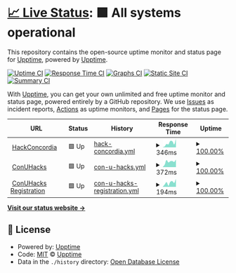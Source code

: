 # [📈 Live Status](https://upptime.github.io/upptime): <!--live status--> **🟩 All systems operational**

This repository contains the open-source uptime monitor and status page for [Upptime](https://upptime.js.org), powered by [Upptime](https://github.com/upptime/upptime).

[![Uptime CI](https://github.com/HackConcordia/hc-uptime/workflows/Uptime%20CI/badge.svg)](https://github.com/HackConcordia/hc-uptime/actions?query=workflow%3A%22Uptime+CI%22)
[![Response Time CI](https://github.com/HackConcordia/hc-uptime/workflows/Response%20Time%20CI/badge.svg)](https://github.com/HackConcordia/hc-uptime/actions?query=workflow%3A%22Response+Time+CI%22)
[![Graphs CI](https://github.com/HackConcordia/hc-uptime/workflows/Graphs%20CI/badge.svg)](https://github.com/HackConcordia/hc-uptime/actions?query=workflow%3A%22Graphs+CI%22)
[![Static Site CI](https://github.com/HackConcordia/hc-uptime/workflows/Static%20Site%20CI/badge.svg)](https://github.com/HackConcordia/hc-uptime/actions?query=workflow%3A%22Static+Site+CI%22)
[![Summary CI](https://github.com/HackConcordia/hc-uptime/workflows/Summary%20CI/badge.svg)](https://github.com/HackConcordia/hc-uptime/actions?query=workflow%3A%22Summary+CI%22)

With [Upptime](https://upptime.js.org), you can get your own unlimited and free uptime monitor and status page, powered entirely by a GitHub repository. We use [Issues](https://github.com/upptime/upptime/issues) as incident reports, [Actions](https://github.com/HackConcordia/hc-uptime/actions) as uptime monitors, and [Pages](https://upptime.github.io/upptime) for the status page.

<!--start: status pages-->
<!-- This summary is generated by Upptime (https://github.com/upptime/upptime) -->
<!-- Do not edit this manually, your changes will be overwritten -->
<!-- prettier-ignore -->
| URL | Status | History | Response Time | Uptime |
| --- | ------ | ------- | ------------- | ------ |
| <img alt="" src="https://icons.duckduckgo.com/ip3/hackconcordia.io.ico" height="13"> [HackConcordia](https://hackconcordia.io) | 🟩 Up | [hack-concordia.yml](https://github.com/HackConcordia/HC-Upptime/commits/HEAD/history/hack-concordia.yml) | <details><summary><img alt="Response time graph" src="./graphs/hack-concordia/response-time-week.png" height="20"> 346ms</summary><br><a href="https://HackConcordia.github.io/hc-uptime/history/hack-concordia"><img alt="Response time 340" src="https://img.shields.io/endpoint?url=https%3A%2F%2Fraw.githubusercontent.com%2FHackConcordia%2FHC-Upptime%2FHEAD%2Fapi%2Fhack-concordia%2Fresponse-time.json"></a><br><a href="https://HackConcordia.github.io/hc-uptime/history/hack-concordia"><img alt="24-hour response time 648" src="https://img.shields.io/endpoint?url=https%3A%2F%2Fraw.githubusercontent.com%2FHackConcordia%2FHC-Upptime%2FHEAD%2Fapi%2Fhack-concordia%2Fresponse-time-day.json"></a><br><a href="https://HackConcordia.github.io/hc-uptime/history/hack-concordia"><img alt="7-day response time 346" src="https://img.shields.io/endpoint?url=https%3A%2F%2Fraw.githubusercontent.com%2FHackConcordia%2FHC-Upptime%2FHEAD%2Fapi%2Fhack-concordia%2Fresponse-time-week.json"></a><br><a href="https://HackConcordia.github.io/hc-uptime/history/hack-concordia"><img alt="30-day response time 326" src="https://img.shields.io/endpoint?url=https%3A%2F%2Fraw.githubusercontent.com%2FHackConcordia%2FHC-Upptime%2FHEAD%2Fapi%2Fhack-concordia%2Fresponse-time-month.json"></a><br><a href="https://HackConcordia.github.io/hc-uptime/history/hack-concordia"><img alt="1-year response time 348" src="https://img.shields.io/endpoint?url=https%3A%2F%2Fraw.githubusercontent.com%2FHackConcordia%2FHC-Upptime%2FHEAD%2Fapi%2Fhack-concordia%2Fresponse-time-year.json"></a></details> | <details><summary><a href="https://HackConcordia.github.io/hc-uptime/history/hack-concordia">100.00%</a></summary><a href="https://HackConcordia.github.io/hc-uptime/history/hack-concordia"><img alt="All-time uptime 98.93%" src="https://img.shields.io/endpoint?url=https%3A%2F%2Fraw.githubusercontent.com%2FHackConcordia%2FHC-Upptime%2FHEAD%2Fapi%2Fhack-concordia%2Fuptime.json"></a><br><a href="https://HackConcordia.github.io/hc-uptime/history/hack-concordia"><img alt="24-hour uptime 100.00%" src="https://img.shields.io/endpoint?url=https%3A%2F%2Fraw.githubusercontent.com%2FHackConcordia%2FHC-Upptime%2FHEAD%2Fapi%2Fhack-concordia%2Fuptime-day.json"></a><br><a href="https://HackConcordia.github.io/hc-uptime/history/hack-concordia"><img alt="7-day uptime 100.00%" src="https://img.shields.io/endpoint?url=https%3A%2F%2Fraw.githubusercontent.com%2FHackConcordia%2FHC-Upptime%2FHEAD%2Fapi%2Fhack-concordia%2Fuptime-week.json"></a><br><a href="https://HackConcordia.github.io/hc-uptime/history/hack-concordia"><img alt="30-day uptime 100.00%" src="https://img.shields.io/endpoint?url=https%3A%2F%2Fraw.githubusercontent.com%2FHackConcordia%2FHC-Upptime%2FHEAD%2Fapi%2Fhack-concordia%2Fuptime-month.json"></a><br><a href="https://HackConcordia.github.io/hc-uptime/history/hack-concordia"><img alt="1-year uptime 97.77%" src="https://img.shields.io/endpoint?url=https%3A%2F%2Fraw.githubusercontent.com%2FHackConcordia%2FHC-Upptime%2FHEAD%2Fapi%2Fhack-concordia%2Fuptime-year.json"></a></details>
| <img alt="" src="https://icons.duckduckgo.com/ip3/conuhacks.io.ico" height="13"> [ConUHacks](https://conuhacks.io) | 🟩 Up | [con-u-hacks.yml](https://github.com/HackConcordia/HC-Upptime/commits/HEAD/history/con-u-hacks.yml) | <details><summary><img alt="Response time graph" src="./graphs/con-u-hacks/response-time-week.png" height="20"> 372ms</summary><br><a href="https://HackConcordia.github.io/hc-uptime/history/con-u-hacks"><img alt="Response time 249" src="https://img.shields.io/endpoint?url=https%3A%2F%2Fraw.githubusercontent.com%2FHackConcordia%2FHC-Upptime%2FHEAD%2Fapi%2Fcon-u-hacks%2Fresponse-time.json"></a><br><a href="https://HackConcordia.github.io/hc-uptime/history/con-u-hacks"><img alt="24-hour response time 507" src="https://img.shields.io/endpoint?url=https%3A%2F%2Fraw.githubusercontent.com%2FHackConcordia%2FHC-Upptime%2FHEAD%2Fapi%2Fcon-u-hacks%2Fresponse-time-day.json"></a><br><a href="https://HackConcordia.github.io/hc-uptime/history/con-u-hacks"><img alt="7-day response time 372" src="https://img.shields.io/endpoint?url=https%3A%2F%2Fraw.githubusercontent.com%2FHackConcordia%2FHC-Upptime%2FHEAD%2Fapi%2Fcon-u-hacks%2Fresponse-time-week.json"></a><br><a href="https://HackConcordia.github.io/hc-uptime/history/con-u-hacks"><img alt="30-day response time 300" src="https://img.shields.io/endpoint?url=https%3A%2F%2Fraw.githubusercontent.com%2FHackConcordia%2FHC-Upptime%2FHEAD%2Fapi%2Fcon-u-hacks%2Fresponse-time-month.json"></a><br><a href="https://HackConcordia.github.io/hc-uptime/history/con-u-hacks"><img alt="1-year response time 247" src="https://img.shields.io/endpoint?url=https%3A%2F%2Fraw.githubusercontent.com%2FHackConcordia%2FHC-Upptime%2FHEAD%2Fapi%2Fcon-u-hacks%2Fresponse-time-year.json"></a></details> | <details><summary><a href="https://HackConcordia.github.io/hc-uptime/history/con-u-hacks">100.00%</a></summary><a href="https://HackConcordia.github.io/hc-uptime/history/con-u-hacks"><img alt="All-time uptime 99.47%" src="https://img.shields.io/endpoint?url=https%3A%2F%2Fraw.githubusercontent.com%2FHackConcordia%2FHC-Upptime%2FHEAD%2Fapi%2Fcon-u-hacks%2Fuptime.json"></a><br><a href="https://HackConcordia.github.io/hc-uptime/history/con-u-hacks"><img alt="24-hour uptime 100.00%" src="https://img.shields.io/endpoint?url=https%3A%2F%2Fraw.githubusercontent.com%2FHackConcordia%2FHC-Upptime%2FHEAD%2Fapi%2Fcon-u-hacks%2Fuptime-day.json"></a><br><a href="https://HackConcordia.github.io/hc-uptime/history/con-u-hacks"><img alt="7-day uptime 100.00%" src="https://img.shields.io/endpoint?url=https%3A%2F%2Fraw.githubusercontent.com%2FHackConcordia%2FHC-Upptime%2FHEAD%2Fapi%2Fcon-u-hacks%2Fuptime-week.json"></a><br><a href="https://HackConcordia.github.io/hc-uptime/history/con-u-hacks"><img alt="30-day uptime 100.00%" src="https://img.shields.io/endpoint?url=https%3A%2F%2Fraw.githubusercontent.com%2FHackConcordia%2FHC-Upptime%2FHEAD%2Fapi%2Fcon-u-hacks%2Fuptime-month.json"></a><br><a href="https://HackConcordia.github.io/hc-uptime/history/con-u-hacks"><img alt="1-year uptime 98.99%" src="https://img.shields.io/endpoint?url=https%3A%2F%2Fraw.githubusercontent.com%2FHackConcordia%2FHC-Upptime%2FHEAD%2Fapi%2Fcon-u-hacks%2Fuptime-year.json"></a></details>
| <img alt="" src="https://icons.duckduckgo.com/ip3/register.conuhacks.io.ico" height="13"> [ConUHacks Registration](https://register.conuhacks.io) | 🟩 Up | [con-u-hacks-registration.yml](https://github.com/HackConcordia/HC-Upptime/commits/HEAD/history/con-u-hacks-registration.yml) | <details><summary><img alt="Response time graph" src="./graphs/con-u-hacks-registration/response-time-week.png" height="20"> 194ms</summary><br><a href="https://HackConcordia.github.io/hc-uptime/history/con-u-hacks-registration"><img alt="Response time 294" src="https://img.shields.io/endpoint?url=https%3A%2F%2Fraw.githubusercontent.com%2FHackConcordia%2FHC-Upptime%2FHEAD%2Fapi%2Fcon-u-hacks-registration%2Fresponse-time.json"></a><br><a href="https://HackConcordia.github.io/hc-uptime/history/con-u-hacks-registration"><img alt="24-hour response time 353" src="https://img.shields.io/endpoint?url=https%3A%2F%2Fraw.githubusercontent.com%2FHackConcordia%2FHC-Upptime%2FHEAD%2Fapi%2Fcon-u-hacks-registration%2Fresponse-time-day.json"></a><br><a href="https://HackConcordia.github.io/hc-uptime/history/con-u-hacks-registration"><img alt="7-day response time 194" src="https://img.shields.io/endpoint?url=https%3A%2F%2Fraw.githubusercontent.com%2FHackConcordia%2FHC-Upptime%2FHEAD%2Fapi%2Fcon-u-hacks-registration%2Fresponse-time-week.json"></a><br><a href="https://HackConcordia.github.io/hc-uptime/history/con-u-hacks-registration"><img alt="30-day response time 483" src="https://img.shields.io/endpoint?url=https%3A%2F%2Fraw.githubusercontent.com%2FHackConcordia%2FHC-Upptime%2FHEAD%2Fapi%2Fcon-u-hacks-registration%2Fresponse-time-month.json"></a><br><a href="https://HackConcordia.github.io/hc-uptime/history/con-u-hacks-registration"><img alt="1-year response time 326" src="https://img.shields.io/endpoint?url=https%3A%2F%2Fraw.githubusercontent.com%2FHackConcordia%2FHC-Upptime%2FHEAD%2Fapi%2Fcon-u-hacks-registration%2Fresponse-time-year.json"></a></details> | <details><summary><a href="https://HackConcordia.github.io/hc-uptime/history/con-u-hacks-registration">100.00%</a></summary><a href="https://HackConcordia.github.io/hc-uptime/history/con-u-hacks-registration"><img alt="All-time uptime 69.91%" src="https://img.shields.io/endpoint?url=https%3A%2F%2Fraw.githubusercontent.com%2FHackConcordia%2FHC-Upptime%2FHEAD%2Fapi%2Fcon-u-hacks-registration%2Fuptime.json"></a><br><a href="https://HackConcordia.github.io/hc-uptime/history/con-u-hacks-registration"><img alt="24-hour uptime 100.00%" src="https://img.shields.io/endpoint?url=https%3A%2F%2Fraw.githubusercontent.com%2FHackConcordia%2FHC-Upptime%2FHEAD%2Fapi%2Fcon-u-hacks-registration%2Fuptime-day.json"></a><br><a href="https://HackConcordia.github.io/hc-uptime/history/con-u-hacks-registration"><img alt="7-day uptime 100.00%" src="https://img.shields.io/endpoint?url=https%3A%2F%2Fraw.githubusercontent.com%2FHackConcordia%2FHC-Upptime%2FHEAD%2Fapi%2Fcon-u-hacks-registration%2Fuptime-week.json"></a><br><a href="https://HackConcordia.github.io/hc-uptime/history/con-u-hacks-registration"><img alt="30-day uptime 93.72%" src="https://img.shields.io/endpoint?url=https%3A%2F%2Fraw.githubusercontent.com%2FHackConcordia%2FHC-Upptime%2FHEAD%2Fapi%2Fcon-u-hacks-registration%2Fuptime-month.json"></a><br><a href="https://HackConcordia.github.io/hc-uptime/history/con-u-hacks-registration"><img alt="1-year uptime 37.59%" src="https://img.shields.io/endpoint?url=https%3A%2F%2Fraw.githubusercontent.com%2FHackConcordia%2FHC-Upptime%2FHEAD%2Fapi%2Fcon-u-hacks-registration%2Fuptime-year.json"></a></details>

<!--end: status pages-->

[**Visit our status website →**](https://upptime.github.io/upptime)

## 📄 License

- Powered by: [Upptime](https://github.com/upptime/upptime)
- Code: [MIT](./LICENSE) © [Upptime](https://upptime.js.org)
- Data in the `./history` directory: [Open Database License](https://opendatacommons.org/licenses/odbl/1-0/)
